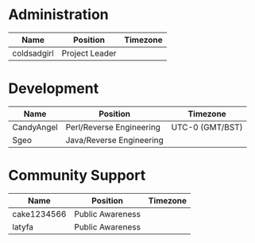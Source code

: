 # Administration

| Name | Position | Timezone |
| - | - | - |
| coldsadgirl | Project Leader ||

# Development

| Name | Position | Timezone |
| - | - | - |
| CandyAngel | Perl/Reverse Engineering | UTC-0 (GMT/BST) |
| Sgeo | Java/Reverse Engineering ||

# Community Support

| Name | Position | Timezone |
| - | - | - |
| cake1234566 | Public Awareness ||
| latyfa | Public Awareness ||